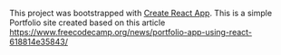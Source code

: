 This project was bootstrapped with [Create React App](https://github.com/facebook/create-react-app).
This is a simple Portfolio site created based on this article https://www.freecodecamp.org/news/portfolio-app-using-react-618814e35843/

